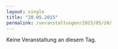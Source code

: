 ```yaml
---
layout: single
title: "20.05.2015"
permalink: /veranstaltungen/2015/05/20/
---
```


Keine Veranstaltung an diesem Tag.
